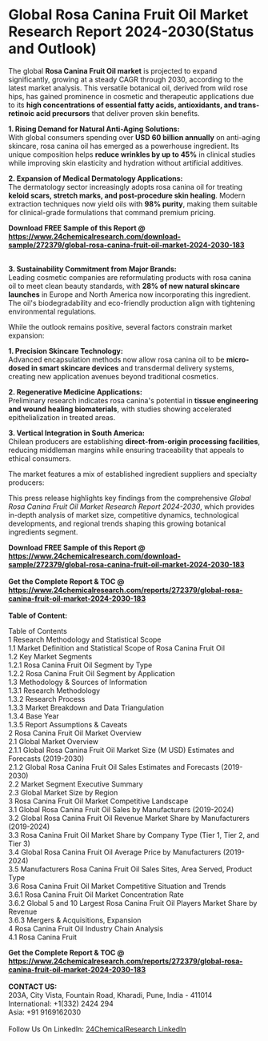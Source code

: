 <h1>Global Rosa Canina Fruit Oil Market Research Report 2024-2030(Status and Outlook)</h1><p>The global <strong>Rosa Canina Fruit Oil market</strong> is projected to expand significantly, growing at a steady CAGR through 2030, according to the latest market analysis. This versatile botanical oil, derived from wild rose hips, has gained prominence in cosmetic and therapeutic applications due to its <strong>high concentrations of essential fatty acids, antioxidants, and trans-retinoic acid precursors</strong> that deliver proven skin benefits.</p><p><strong>1. Rising Demand for Natural Anti-Aging Solutions:</strong><br>
With global consumers spending over <strong>USD 60 billion annually</strong> on anti-aging skincare, rosa canina oil has emerged as a powerhouse ingredient. Its unique composition helps <strong>reduce wrinkles by up to 45%</strong> in clinical studies while improving skin elasticity and hydration without artificial additives.</p><p><strong>2. Expansion of Medical Dermatology Applications:</strong><br>
The dermatology sector increasingly adopts rosa canina oil for treating <strong>keloid scars, stretch marks, and post-procedure skin healing</strong>. Modern extraction techniques now yield oils with <strong>98% purity</strong>, making them suitable for clinical-grade formulations that command premium pricing.</p><div><b>Download FREE Sample of this Report @ 
            <a href="https://www.24chemicalresearch.com/download-sample/272379/global-rosa-canina-fruit-oil-market-2024-2030-183">
            https://www.24chemicalresearch.com/download-sample/272379/global-rosa-canina-fruit-oil-market-2024-2030-183</a></b></div><br><p><strong>3. Sustainability Commitment from Major Brands:</strong><br>
Leading cosmetic companies are reformulating products with rosa canina oil to meet clean beauty standards, with <strong>28% of new natural skincare launches</strong> in Europe and North America now incorporating this ingredient. The oil's biodegradability and eco-friendly production align with tightening environmental regulations.</p><p>While the outlook remains positive, several factors constrain market expansion:</p><p><strong>1. Precision Skincare Technology:</strong><br>
Advanced encapsulation methods now allow rosa canina oil to be <strong>micro-dosed in smart skincare devices</strong> and transdermal delivery systems, creating new application avenues beyond traditional cosmetics.</p><p><strong>2. Regenerative Medicine Applications:</strong><br>
Preliminary research indicates rosa canina's potential in <strong>tissue engineering and wound healing biomaterials</strong>, with studies showing accelerated epithelialization in treated areas.</p><p><strong>3. Vertical Integration in South America:</strong><br>
Chilean producers are establishing <strong>direct-from-origin processing facilities</strong>, reducing middleman margins while ensuring traceability that appeals to ethical consumers.</p><p>The market features a mix of established ingredient suppliers and specialty producers:</p><p>This press release highlights key findings from the comprehensive <em>Global Rosa Canina Fruit Oil Market Research Report 2024-2030</em>, which provides in-depth analysis of market size, competitive dynamics, technological developments, and regional trends shaping this growing botanical ingredients segment.</p><div><b>Download FREE Sample of this Report @ 
            <a href="https://www.24chemicalresearch.com/download-sample/272379/global-rosa-canina-fruit-oil-market-2024-2030-183">
            https://www.24chemicalresearch.com/download-sample/272379/global-rosa-canina-fruit-oil-market-2024-2030-183</a></b></div><br><div><b>Get the Complete Report & TOC @ 
            <a href="https://www.24chemicalresearch.com/reports/272379/global-rosa-canina-fruit-oil-market-2024-2030-183">
            https://www.24chemicalresearch.com/reports/272379/global-rosa-canina-fruit-oil-market-2024-2030-183</a></b></div><br>
            <b>Table of Content:</b><p>Table of Contents<br />
1 Research Methodology and Statistical Scope<br />
1.1 Market Definition and Statistical Scope of Rosa Canina Fruit Oil<br />
1.2 Key Market Segments<br />
1.2.1 Rosa Canina Fruit Oil Segment by Type<br />
1.2.2 Rosa Canina Fruit Oil Segment by Application<br />
1.3 Methodology & Sources of Information<br />
1.3.1 Research Methodology<br />
1.3.2 Research Process<br />
1.3.3 Market Breakdown and Data Triangulation<br />
1.3.4 Base Year<br />
1.3.5 Report Assumptions & Caveats<br />
2 Rosa Canina Fruit Oil Market Overview<br />
2.1 Global Market Overview<br />
2.1.1 Global Rosa Canina Fruit Oil Market Size (M USD) Estimates and Forecasts (2019-2030)<br />
2.1.2 Global Rosa Canina Fruit Oil Sales Estimates and Forecasts (2019-2030)<br />
2.2 Market Segment Executive Summary<br />
2.3 Global Market Size by Region<br />
3 Rosa Canina Fruit Oil Market Competitive Landscape<br />
3.1 Global Rosa Canina Fruit Oil Sales by Manufacturers (2019-2024)<br />
3.2 Global Rosa Canina Fruit Oil Revenue Market Share by Manufacturers (2019-2024)<br />
3.3 Rosa Canina Fruit Oil Market Share by Company Type (Tier 1, Tier 2, and Tier 3)<br />
3.4 Global Rosa Canina Fruit Oil Average Price by Manufacturers (2019-2024)<br />
3.5 Manufacturers Rosa Canina Fruit Oil Sales Sites, Area Served, Product Type<br />
3.6 Rosa Canina Fruit Oil Market Competitive Situation and Trends<br />
3.6.1 Rosa Canina Fruit Oil Market Concentration Rate<br />
3.6.2 Global 5 and 10 Largest Rosa Canina Fruit Oil Players Market Share by Revenue<br />
3.6.3 Mergers & Acquisitions, Expansion<br />
4 Rosa Canina Fruit Oil Industry Chain Analysis<br />
4.1 Rosa Canina Fruit</p><div><b>Get the Complete Report & TOC @ 
            <a href="https://www.24chemicalresearch.com/reports/272379/global-rosa-canina-fruit-oil-market-2024-2030-183">
            https://www.24chemicalresearch.com/reports/272379/global-rosa-canina-fruit-oil-market-2024-2030-183</a></b></div><br><b>CONTACT US:</b><br>
            203A, City Vista, Fountain Road, Kharadi, Pune, India - 411014<br>
            International: +1(332) 2424 294<br>
            Asia: +91 9169162030 <br><br>
            Follow Us On LinkedIn: <a href="https://www.linkedin.com/company/24chemicalresearch/">24ChemicalResearch LinkedIn</a>
